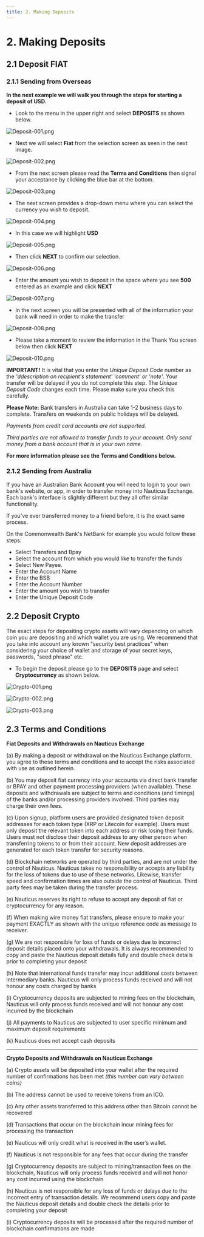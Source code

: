 ```yaml
---
title: 2. Making Deposits
---
```




# 2. Making Deposits



## 2.1 Deposit FIAT



### 2.1.1 Sending from Overseas

**In the next example we will walk you through the steps for starting a deposit of USD.**



- Look to the menu in the upper right and select  **DEPOSITS**  as shown below.

![Deposit-001.png](/images/Exchange/Deposit/Deposit-001.png)





- Next we will select  **Fiat**  from the selection screen as seen in the next image.

![Deposit-002.png](/images/Exchange/Deposit/Deposit-002.png)





- From the next screen please read the  **Terms and Conditions**  then signal your acceptance by clicking the blue bar at the bottom.

![Deposit-003.png](/images/Exchange/Deposit/Deposit-003.png)





- The next screen provides a drop-down menu where you can select the currency you wish to deposit.

![Deposit-004.png](/images/Exchange/Deposit/Deposit-004.png)





- In this case we will highlight  **USD**

![Deposit-005.png](/images/Exchange/Deposit/Deposit-005.png)





- Then click  **NEXT**  to confirm our selection.

![Deposit-006.png](/images/Exchange/Deposit/Deposit-006.png)





- Enter the amount you wish to deposit in the space where you see  **500**  entered as an example and click  **NEXT**

![Deposit-007.png](/images/Exchange/Deposit/Deposit-007.png)





- In the next screen you will be presented with all of the information your bank will need in order to make the transfer

![Deposit-008.png](/images/Exchange/Deposit/Deposit-008.png)





- Please take a moment to review the information in the Thank You screen below then click  **NEXT**

![Deposit-010.png](/images/Exchange/Deposit/Deposit-010.png)




**IMPORTANT!** It is vital that you enter the *Unique Deposit Code* number as the *'ddescription on recipient's statement' 'comment' or 'note'*. Your transfer will be delayed if you do not complete this step. The *Unique Deposit Code* changes each time. Please make sure you check this carefully.



**Please Note:** Bank transfers in Australia can take 1-2 business days to complete. Transfers on weekends on public holidays will be delayed.

*Payments from credit card accounts are not supported.*

*Third parties are not allowed to transfer funds to your account. Only send money from a bank account that is in your own name.*

**For more information please see the Terms and Conditions below.**



### 2.1.2 Sending from Australia



If you have an Australian Bank Account you will need to login to your own bank's website, or app, in order to transfer money into Nauticus Exchange. Each bank's interface is slightly different but they all offer similar functionality. 

If you've ever transferred money to a friend before, it is the exact same process.

On the Commonwealth Bank's NetBank for example you would follow these steps:
- Select Transfers and Bpay 
- Select the account from which you would like to transfer the funds
- Select New Payee.
- Enter the Account Name
- Enter the BSB
- Enter the Account Number
- Enter the amount you wish to transfer
- Enter the Unique Deposit Code





## 2.2 Deposit Crypto


The exact steps for depositing crypto assets will vary depending on which coin you are depositing and which wallet you are using. We recommend that you take into account any known "security best practices" when considering your choice of wallet and storage of your secret keys, passwords, "seed phrase" etc.


* To begin the deposit please go to the  **DEPOSITS**  page and select  **Cryptocurrency**  as shown below.

![Crypto-001.png](/images/Exchange/Deposit/Crypto-001.png)



![Crypto-002.png](/images/Exchange/Deposit/Crypto-002.png)



![Crypto-003.png](/images/Exchange/Deposit/Crypto-003.png)



## 2.3 Terms and Conditions

**Fiat Deposits and Withdrawals on Nauticus Exchange**

(a)	By making a deposit or withdrawal on the Nauticus Exchange platform, you agree to these terms and conditions and to accept the risks associated with use as outlined herein.

(b)	You may deposit fiat currency into your accounts via direct bank transfer or BPAY and other payment processing providers (when available). These deposits and withdrawals are subject to terms and conditions (and timings) of the banks and/or processing providers involved. Third parties may charge their own fees. 

(c)	Upon signup, platform users are provided designated token deposit addresses for each token type (XRP or Litecoin for example). Users must only deposit the relevant token into each address or risk losing their funds. Users must not disclose their deposit address to any other person when transferring tokens to or from their account.  New deposit addresses are generated for each token transfer for security reasons.

(d)	Blockchain networks are operated by third parties, and are not under the control of Nauticus. Nauticus takes no responsibility or accepts any liability for the loss of tokens due to use of these networks. Likewise, transfer speed and confirmation times are also outside the control of Nauticus. Third party fees may be taken during the transfer process.  

(e)	Nauticus reserves its right to refuse to accept any deposit of fiat or cryptocurrency for any reason.

(f)	When making wire money fiat transfers, please ensure to make your payment EXACTLY as shown with the unique reference code as message to receiver.

(g)	We are not responsible for loss of funds or delays due to incorrect deposit details placed onto your withdrawals. It is always recommended to copy and paste the Nauticus deposit details fully and double check details prior to completing your deposit

(h)	Note that international funds transfer may incur additional costs between intermediary banks. Nauticus will only process funds received and will not honour any costs charged by banks

(i)	Cryptocurrency deposits are subjected to mining fees on the blockchain, Nauticus will only process funds received and will not honour any cost incurred by the blockchain  

(j)	All payments to Nauticus are subjected to user specific minimum and maximum deposit requirements 

(k)	Nauticus does not accept cash deposits 

* * *


**Crypto Deposits and Withdrawals on Nauticus Exchange**

(a)	Crypto assets will be deposited into your wallet after the required number of confirmations has been met *(this number can vary between coins)* 

(b)	The address cannot be used to receive tokens from an ICO. 

(c)	Any other assets transferred to this address other than Bitcoin cannot be recovered 

(d)	Transactions that occur on the blockchain incur mining fees for processing the transaction

(e)	Nauticus will only credit what is received in the user’s wallet. 

(f)	Nauticus is not responsible for any fees that occur during the transfer 

(g)	Cryptocurrency deposits are subject to mining/transaction fees on the blockchain, Nauticus will only process funds received and will not honor any cost incurred using the blockchain  

(h)	Nauticus is not responsible for any loss of funds or delays due to the incorrect entry of transaction details. We recommend users copy and paste the Nauticus deposit details and double check the details prior to completing your deposit

(i)	Cryptocurrency deposits will be processed after the required number of blockchain confirmations are made
